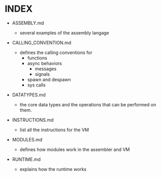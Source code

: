 
# INDEX

- ASSEMBLY.md
    - several examples of the assembly langage

- CALLING_CONVENTION.md
    - defines the calling conventions for
        - functions
        - async behaviors
            - messages
            - signals
        - spawn and despawn
        - sys calls

- DATATYPES.md
    - the core data types and the operations that can be
      performed on them.

- INSTRUCTIONS.md
    - list all the instructions for the VM

- MODULES.md
    - defines how modules work in the assembler and VM

- RUNTIME.md
    - explains how the runtime works
